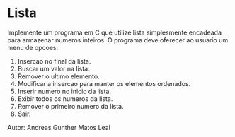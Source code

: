 # Lista
Implemente um programa em C que utilize lista simplesmente encadeada para armazenar numeros inteiros. O programa deve oferecer ao usuario
um menu de opcoes:
1. Insercao no final da lista.
2. Buscar um valor na lista.
3. Remover o ultimo elemento.
4. Modificar a insercao para manter os elementos ordenados.
5. Inserir numero no inicio da lista.
6. Exibir todos os numeros da lista.
7. Remover o primeiro numero da lista.
8. Sair.

Autor: Andreas Gunther Matos Leal
